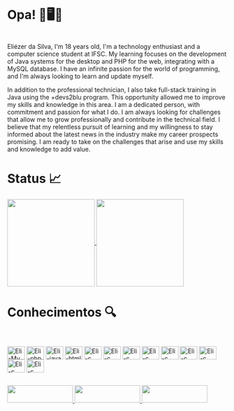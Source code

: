 # Opa! 👋🖥️🎸

<br>
Eliézer da Silva, I'm 18 years old, I'm a technology enthusiast and a computer science student at IFSC. My learning focuses on the development of Java systems for the desktop and PHP for the web, integrating with a MySQL database. I have an infinite passion for the world of programming, and I'm always looking to learn and update myself.

In addition to the professional technician, I also take full-stack training in Java using the +devs2blu program. This opportunity allowed me to improve my skills and knowledge in this area.
I am a dedicated person, with commitment and passion for what I do. I am always looking for challenges that allow me to grow professionally and contribute in the technical field. I believe that my relentless pursuit of learning and my willingness to stay informed about the latest news in the industry make my career prospects promising. I am ready to take on the challenges that arise and use my skills and knowledge to add value.


# Status 📈

  <a href="https://github.com/eliezerdasilva"> 
  <img height="200em" align="center"  src="https://github-readme-stats.vercel.app/api?username=eliezerdasilva&theme=highcontrast&show_icons=true"/>
  <img  height="200em" align="center" height:100vh src="https://github-readme-stats-sigma-five.vercel.app/api/top-langs/?username=eliezerdasilva&theme=highcontrast&line_height=40&hide=css"/> 
</a>

   
# Conhecimentos 🔍
<br>

<p><img align="center" alt="Eli-My" height="30" width="40" src="https://cdn.jsdelivr.net/gh/devicons/devicon/icons/mysql/mysql-original.svg" >
<img align="center" alt="Eli-php" height="30" width="40" src="https://cdn.jsdelivr.net/gh/devicons/devicon/icons/php/php-original.svg" >
<img align="center" alt="Eli-java" height="30" width="40" src="https://cdn.jsdelivr.net/gh/devicons/devicon/icons/java/java-original.svg" >
<img align="center" alt="Eli-html" height="30" width="40" src="https://cdn.jsdelivr.net/gh/devicons/devicon/icons/html5/html5-original.svg" >
<img align="center" alt="Eli-c" height="30" width="40" src="https://cdn.jsdelivr.net/gh/devicons/devicon/icons/c/c-original.svg" >
<img align="center" alt="Eli-c" height="30" width="40" src="https://cdn.jsdelivr.net/gh/devicons/devicon/icons/css3/css3-original-wordmark.svg" />
<img align="center" alt="Eli-c" height="30" width="40" src="https://cdn.jsdelivr.net/gh/devicons/devicon/icons/git/git-original.svg" />
<img align="center" alt="Eli-c" height="30" width="40" src="https://cdn.jsdelivr.net/npm/simple-icons@3.13.0/icons/postgresql.svg" />
<img align="center" alt="Eli-c" height="30" width="40" src="https://cdn.jsdelivr.net/gh/devicons/devicon/icons/androidstudio/androidstudio-original.svg" />
<img  align="center" alt="Eli-c" height="30" width="40" src="https://cdn.jsdelivr.net/gh/devicons/devicon/icons/android/android-original-wordmark.svg" />
<img  align="center" alt="Eli-c" height="30" width="40"  src="https://cdn.jsdelivr.net/gh/devicons/devicon/icons/javascript/javascript-original.svg" />
<img align="center" alt="Eli-c" height="30" width="40"  src="https://cdn.jsdelivr.net/gh/devicons/devicon/icons/github/github-original.svg" />
<img align="center" alt="Eli-c" height="30" width="40" src="https://cdn.jsdelivr.net/gh/devicons/devicon/icons/unity/unity-original.svg" />



</p>

 ##
<div> 
 <p>
   <a href="https://www.instagram.com/3liezer_li/">
 <img height="40" width="150"  src="https://img.shields.io/badge/-Instagram-%23E4405F?style=for-the-badge&logo=instagram&logoColor=white" target="_blank">
   </a>
   <a href="www.linkedin.com/in/
eliezer-da-silva
">
     <img height="40" width="150" src="https://img.shields.io/badge/-LinkedIn-%230077B5?style=for-the-badge&logo=linkedin&logoColor=white" target="_blank">
   </a>
 
<a href="mailto:eliezerdasilva2005@gmail.com">
  <img height="40" width="150"  src="https://img.shields.io/badge/Gmail-D14836?style=for-the-badge&logo=gmail&logoColor=white" target="_blank">
</a>




 </p>
  </div>
